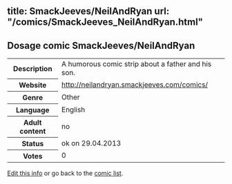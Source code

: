title: SmackJeeves/NeilAndRyan
url: "/comics/SmackJeeves_NeilAndRyan.html"
---
Dosage comic SmackJeeves/NeilAndRyan
-----------------------------------------

<p id="msg"></p>
<script type="text/javascript">
if (window.location.search === '?edit_info_mail=sent_ok') {
  var elem = document.getElementById("msg");
  elem.innerHTML = 'Edited information sucessfully sent for review, which is usually done daily. Thanks!';
  elem.className = 'ok';
}
</script>
<table class="comicinfo">
<tr>
<th>Description</th><td>A humorous comic strip about a father and his son.</td>
</tr>
<tr>
<th>Website</th><td><a href="http://neilandryan.smackjeeves.com/comics/">http://neilandryan.smackjeeves.com/comics/</a></td>
</tr>
<tr>
<th>Genre</th><td>Other</td>
</tr>
<tr>
<th>Language</th><td>English</td>
</tr>
<tr>
<th>Adult content</th><td>no</td>
</tr>
<tr>
<th>Status</th><td>ok on 29.04.2013</td>
</tr>
<tr>
<th>Votes</th><td>0</td>
</tr>
</table>

[Edit this info](SmackJeeves_NeilAndRyan_edit.html) or go back to the [comic list](../comic-index.html).
